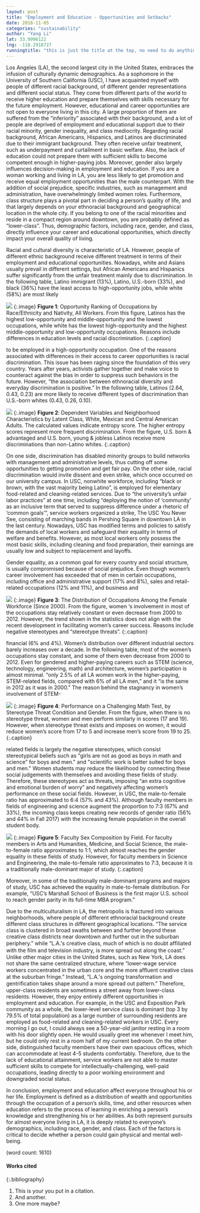 ```yaml
---
layout: post
title: "Employment and Education - Opportunities and Setbacks"
date: 2018-11-05
categories: "sustainability" 
author: "Yang Li"
lat: 33.9996122
lng: -118.2918727
runningtitle: "this is just the title at the top, no need to do anything here"
---
```

Los Angeles (LA), the second largest city in the United States, embraces the infusion of culturally dynamic demographics. As a sophomore in the University of Southern California (USC), I have acquainted myself with people of different racial background, of different gender representations and different social status. They come from different parts of the world to receive higher education and prepare themselves with skills necessary for the future employment. However, educational and career opportunities are not open to everyone living in this city. A large proportion of them are suffered from the “inferiority” associated with their background, and a lot of people are deprived of employment and educational support due to their racial minority, gender inequality, and class mediocrity. Regarding racial background, African Americans, Hispanics, and Latinos are discriminated due to their immigrant background. They often receive unfair treatment, such as underpayment and curtailment in basic welfare. Also, the lack of education could not prepare them with sufficient skills to become competent enough in higher-paying jobs. Moreover, gender also largely influences decision-making in employment and education. If you are a woman working and living in LA, you are less likely to get promotion and receive equal employment opportunities than the male counterpart. With the addition of social prejudice, specific industries, such as management and administration, have overwhelmingly limited women roles. Furthermore, class structure plays a pivotal part in deciding a person’s quality of life, and that largely depends on your ethnoracial background and geographical location in the whole city. If you belong to one of the racial minorities and reside in a compact region around downtown, you are probably defined as “lower-class”. Thus, demographic factors, including race, gender, and class, directly influence your career and educational opportunities, which directly impact your overall quality of living. 

Racial and cultural diversity is characteristic of LA. However, people of different ethnic background receive different treatment in terms of their employment and educational opportunities. Nowadays, white and Asians usually prevail in different settings, but African Americans and Hispanics suffer significantly from the unfair treatment mainly due to discrimination. In the following table, Latino immigrant (13%), Latino, U.S.-born (33%), and black (36%) have the least access to high-opportunity jobs, while white (58%) are most likely 
   
![](images/1.png)
   {:.image}
**Figure 1**: Opportunity Ranking of Occupations by Race/Ethnicity and Nativity, All Workers. From this figure, Latinos has the highest low-opportunity and middle-opportunity and the lowest occupations, while white has the lowest high-opportunity and the highest middle-opportunity and low-opportunity occupations. Reasons include differences in education levels and racial discrimination.
   {:.caption} 

to be employed in a high-opportunity occupation. One of the reasons associated with differences in their access to career opportunities is racial discrimination. This issue has been raging since the foundation of this very country. Years after years, activists gather together and make voice to counteract against the bias in order to suppress such behaviors in the future. However, “the association between ethnoracial diversity and everyday discrimination is positive.” In the following table, Latinos (2.64, 0.43, 0.23) are more likely to receive different types of discrimination than U.S.-born whites (0.43, 0.26, 0.10).

![](images/2.png)
   {:.image}
**Figure 2**: Dependent Variables and Neighborhood Characteristics by Latent Class, White, Mexican and Central American Adults. The calculated values indicate entropy score. The higher entropy scores represent more frequent discrimination. From the figure, U.S. born & advantaged and U.S. born, young & jobless Latinos receive more discriminations than non-Latino whites. 
   {:.caption} 

On one side, discrimination has disabled minority groups to build networks with management and administrative levels, thus cutting off some opportunities to getting promotion and get fair pay. On the other side, racial discrimination would invite dissent and even strike, which once occurred on our university campus. In USC, nonwhite workforce, including “black or brown, with the vast majority being Latino”, is employed for elementary food-related and cleaning-related services. Due to “the university’s unfair labor practices” at one time, including “deploying the notion of ‘community’ as an inclusive term that served to suppress difference under a rhetoric of ‘common goals’”, service workers organized a strike, The USC You Never See, consisting of marching bands in Pershing Square in downtown LA in the last century. Nowadays, USC has modified terms and policies to satisfy the demands of local workers and safeguard their equality in terms of welfare and benefits. However, as most local workers only possess the most basic skills, including cleaning and food preparation, their earnings are usually low and subject to replacement and layoffs. 

Gender equality, as a common goal for every country and social structure, is usually compromised because of social prejudice. Even though women’s career involvement has exceeded that of men in certain occupations, including office and administrative support (17% and 8%), sales and retail-related occupations (12% and 11%), and business and 

![](images/3.png)
   {:.image}
**Figure 3**: The Distribution of Occupations Among the Female Workforce (Since 2000). From the figure, women ‘s involvement in most of the occupations stay relatively constant or even decrease from 2000 to 2012. However, the trend shown in the statistics does not align with the recent development in facilitating women’s career success. Reasons include negative stereotypes and “stereotype threats”.
   {:.caption} 
   

financial (6% and 4%). Women’s distribution over different industrial sectors barely increases over a decade. In the following table, most of the women’s occupations stay constant, and some of them even decrease from 2000 to 2012. Even for gendered and higher-paying careers such as STEM (science, technology, engineering, math) and architecture, women’s participation is almost minimal. “only 2.5% of all LA women work in the higher-paying, STEM-related fields, compared with 6% of all LA men,” and it “is the same in 2012 as it was in 2000.” The reason behind the stagnancy in women’s involvement of STEM-

![](images/4.png)
   {:.image}
**Figure 4**: Performance on a Challenging Math Test, by Stereotype Threat Condition and Gender. From the figure, when there is no stereotype threat, women and men perform similarly in scores (17 and 19). However, when stereotype threat exists and imposes on women, it would reduce women’s score from 17 to 5 and increase men’s score from 19 to 25.
   {:.caption} 

related fields is largely the negative stereotypes, which consist stereotypical beliefs such as "girls are not as good as boys in math and science” for boys and men." and "scientific work is better suited for boys and men." Women students may reduce the likelihood by connecting these social judgements with themselves and avoiding these fields of study. Therefore, these stereotypes act as threats, imposing “an extra cognitive and emotional burden of worry” and negatively affecting women’s performance on these social fields. However, in USC, the male-to-female ratio has approximated to 6:4 (57% and 43%). Although faculty members in fields of engineering and science augment the proportion to 7:3 (67% and 33%), the incoming class keeps creating new records of gender ratio (56% and 44% in Fall 2017) with the increasing female population in the overall student body.

![](images/Faculty_Sex_Composition_by_Field-1.png)
   {:.image}
**Figure 5**: Faculty Sex Composition by Field. For faculty members in Arts and Humanities, Medicine, and Social Science, the male-to-female ratio approximates to 1:1, which almost reaches the gender equality in these fields of study. However, for faculty members in Science and Engineering, the male-to-female ratio approximates to 7:3, because it is a traditionally male-dominant major of study.
   {:.caption} 

Moreover, in some of the traditionally male-dominant programs and majors of study, USC has achieved the equality in male-to-female distribution. For example, “USC’s Marshall School of Business is the first major U.S. school to reach gender parity in its full-time MBA program.”

Due to the multiculturalism in LA, the metropolis is fractured into various neighborhoods, where people of different ethnoracial background create different class structures in different geographical locations. “The service class is clustered in broad swaths between and further beyond these creative class districts near downtown and further out in the suburban periphery.” while “L.A.'s creative class, much of which is no doubt afﬁliated with the ﬁlm and television industry, is more spread out along the coast.” Unlike other major cities in the United States, such as New York, LA does not share the same centralized structure, where “lower-wage service workers concentrated in the urban core and the more afﬂuent creative class at the suburban fringe.” Instead, “L.A.'s ongoing transformation and gentriﬁcation takes shape around a more spread out pattern.” Therefore, upper-class residents are sometimes a street away from lower-class residents. However, they enjoy entirely different opportunities in employment and education. For example, in the USC and Exposition Park community as a whole, the lower-level service class is dominant (top 3 by 79.5% of total population) as a large number of surrounding residents are employed as food-related and cleaning-related workers in USC. Every morning I go out, I could always see a 50-year-old janitor resting in a room with his door slightly open. He would usually greet me whenever I meet him, but he could only rest in a room half of my current bedroom. On the other side, distinguished faculty members have their own spacious offices, which can accommodate at least 4-5 students comfortably. Therefore, due to the lack of educational attainment, service workers are not able to master sufficient skills to compete for intellectually-challenging, well-paid occupations, leading directly to a poor working environment and downgraded social status. 

In conclusion, employment and education affect everyone throughout his or her life. Employment is defined as a distribution of wealth and opportunities through the occupation of a person’s skills, time, and other resources when education refers to the process of learning in enriching a person’s knowledge and strengthening his or her abilities. As both represent pursuits for almost everyone living in LA, it is deeply related to everyone’s demographics, including race, gender, and class. Each of the factors is critical to decide whether a person could gain physical and mental well-being.

(word count: 1610) 

#### Works cited

{:.bibliography} 
1. This is your you put in a citation.
2. And another.
3. One more maybe?
